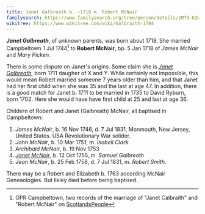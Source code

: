 ```yaml
---
title: Janet Galbreath b. ~1718 m. Robert McNair
familysearch: https://www.familysearch.org/tree/person/details/2MT3-K3W
wikitree: https://www.wikitree.com/wiki/Galbraith-1784
---
```

***Janet Galbreath***, of unknown parents, was born about 1718.  She married Campbeltown 1 Jul 1744[^marriage] to **Robert McNair**, bp. 5 Jan 1718 of *James McNair* and *Mary Picken*.

There is some dispute on Janet's origins. Some claim she is *[Janet Galbreath](galbreath-janet-1711.md)*, born 1711 daugher of X and Y. While certainly not impossible, this would mean Robert married someone 7 years older than him, and that Janet had her first child when she was 35 and the last at age 47. In addition, there is a good match for Janet b. 1711 to be married in 1735 to David Ryburn, born 1702. Here she would have have first child at 25 and last at age 36.

Childern of Robert and Janet (Galbreath) McNair, all baptised in Campbeltown:

1. *James McNair*, b. 16 Nov 1746, d. 7 Jul 1831, Monmouth, New Jersey, United States.  USA Revolutionary War solider.
2. *John McNair*, b. 10 Mar 1751, m. *Isobell Clark*.
3. *Archibald McNair*, b. 19 Nov 1753
4. *[Janet McNair](galbreath-samuel-1736.md)*, b. 12 Oct 1755, m. *Samuel Galbreath*
5. *Jean McNair*, b. 25 Feb 1758, d. 7 Jul 1831, m. *Robert Smith*.

There may be a Robert and Elizabeth b. 1763 according McNair Geneaologies.  But likley died before being baptised.

[^marriage]: OPR Campbeltown, two records of the marriage of "Janet Calbraith" and "Robert McNair" on [ScotlandsPeople](https://www.scotlandspeople.gov.uk/record-results?search_type=people&event=M&record_type%5B0%5D=opr_marriages&church_type=Old%20Parish%20Registers&dl_cat=church&dl_rec=church-banns-marriages&surname=mcnair&surname_so=fuzzy&forename=robert&forename_so=starts&sex=M&spouse_name_so=exact&from_year=1744&to_year=1744&record=Church%20of%20Scotland%20%28old%20parish%20registers%29%20Roman%20Catholic%20Church%20Other%20churches)
